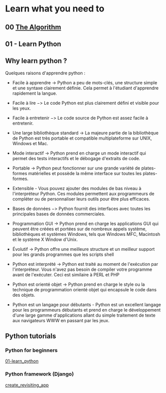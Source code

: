 # Learn what you need to 
## 00 [The Algorithm](https://github.com/TheAlgorithms)
## 01 - Learn Python 
## Why learn python ? 
Quelques raisons d'apprendre python :
- Facile à apprendre -> Python a peu de mots-clés, une structure simple et une syntaxe clairement définie. Cela permet à l'étudiant d'apprendre rapidement la langue.

- Facile à lire −> Le code Python est plus clairement défini et visible pour les yeux.
- Facile à entretenir −> Le code source de Python est assez facile à entretenir.
- Une large bibliothèque standard -> La majeure partie de la bibliothèque de Python est très portable et compatible multiplateforme sur UNIX, Windows et Mac.
- Mode interactif -> Python prend en charge un mode interactif qui permet des tests interactifs et le débogage d'extraits de code.
- Portable -> Python peut fonctionner sur une grande variété de plates-formes matérielles et possède la même interface sur toutes les plates-formes.
- Extensible - Vous pouvez ajouter des modules de bas niveau à l'interpréteur Python. Ces modules permettent aux programmeurs de compléter ou de personnaliser leurs outils pour être plus efficaces.
- Bases de données −> Python fournit des interfaces avec toutes les principales bases de données commerciales.
- Programmation GUI -> Python prend en charge les applications GUI qui peuvent être créées et portées sur de nombreux appels système, bibliothèques et systèmes Windows, tels que Windows MFC, Macintosh et le système X Window d'Unix.
- Évolutif -> Python offre une meilleure structure et un meilleur support pour les grands programmes que les scripts shell
- Python est interprété -> Python est traité au moment de l'exécution par l'interpréteur. Vous n'avez pas besoin de compiler votre programme avant de l'exécuter. Ceci est similaire à PERL et PHP 
- Python est orienté objet -> Python prend en charge le style ou la technique de programmation orienté objet qui encapsule le code dans des objets.
- Python est un langage pour débutants - Python est un excellent langage pour les programmeurs débutants et prend en charge le développement d'une large gamme d'applications allant du simple traitement de texte aux navigateurs WWW en passant par les jeux.

## Python tutorials 
### Python for beginners
[01-learn_python](https://thepythonguru.com/)

### Python framework (Django)
[create_revisiting_app](https://overiq.com/django-1-10/revisiting-cadmin-app/)

